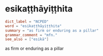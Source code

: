 # esikaṭṭhāyiṭṭhita

``` toml
dict_label = "NCPED"
word = "esikaṭṭhāyiṭṭhita"
summary = "as firm or enduring as a pillar"
grammar_comment = "mfn."
see_also = ["esikā"]
```

as firm or enduring as a pillar

